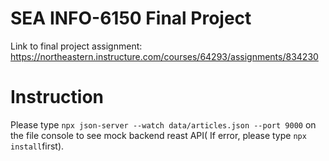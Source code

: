 # SEA INFO-6150 Final Project

Link to final project assignment: https://northeastern.instructure.com/courses/64293/assignments/834230

# Instruction
Please type `npx json-server --watch data/articles.json --port 9000` on the file console to see mock backend reast API( If error, please type `npx install`first).




